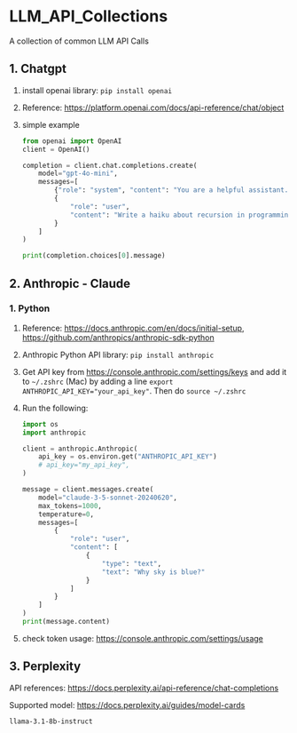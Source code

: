 # LLM_API_Collections
A collection of common LLM API Calls





## 1. Chatgpt

1. install openai library: `pip install openai`

2. Reference: https://platform.openai.com/docs/api-reference/chat/object

3. simple example

   ```python
   from openai import OpenAI
   client = OpenAI()
   
   completion = client.chat.completions.create(
       model="gpt-4o-mini",
       messages=[
           {"role": "system", "content": "You are a helpful assistant."},
           {
               "role": "user",
               "content": "Write a haiku about recursion in programming."
           }
       ]
   )
   
   print(completion.choices[0].message)
   ```

   



## 2. Anthropic - Claude

### 1. Python

1. Reference: https://docs.anthropic.com/en/docs/initial-setup, https://github.com/anthropics/anthropic-sdk-python

2. Anthropic Python API library: `pip install anthropic`

3. Get API key from https://console.anthropic.com/settings/keys and add it to `~/.zshrc` (Mac) by adding a line `export ANTHROPIC_API_KEY="your_api_key"`. Then do `source ~/.zshrc`

4. Run the following:

   ```python
   import os
   import anthropic
   
   client = anthropic.Anthropic(
       api_key = os.environ.get("ANTHROPIC_API_KEY")
       # api_key="my_api_key",
   )
   
   message = client.messages.create(
       model="claude-3-5-sonnet-20240620",
       max_tokens=1000,
       temperature=0,
       messages=[
           {
               "role": "user",
               "content": [
                   {
                       "type": "text",
                       "text": "Why sky is blue?"
                   }
               ]
           }
       ]
   )
   print(message.content)
   ```

5. check token usage: https://console.anthropic.com/settings/usage





## 3. Perplexity

API references: https://docs.perplexity.ai/api-reference/chat-completions

Supported model: https://docs.perplexity.ai/guides/model-cards

`llama-3.1-8b-instruct`

